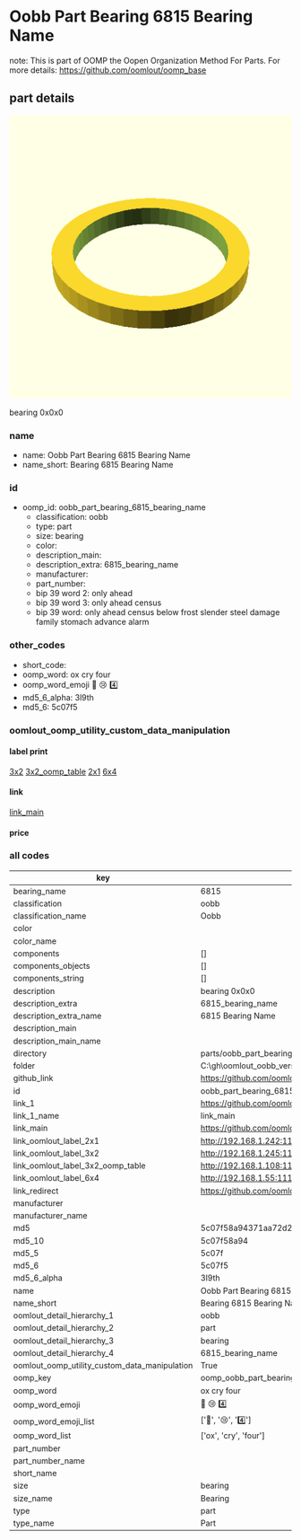 # Oobb Part Bearing 6815 Bearing Name  

note: This is part of OOMP the Oopen Organization Method For Parts. For more details: https://github.com/oomlout/oomp_base

##  part details
  

[![](3dpr.png)](3dpr.png)

bearing 0x0x0



### name
* name: Oobb Part Bearing 6815 Bearing Name
* name_short: Bearing 6815 Bearing Name
### id
* oomp_id: oobb_part_bearing_6815_bearing_name
  * classification: oobb
  * type: part
  * size: bearing
  * color: 
  * description_main: 
  * description_extra: 6815_bearing_name
  * manufacturer: 
  * part_number: 
  * bip 39 word 2: only ahead
  * bip 39 word 3: only ahead census
  * bip 39 word: only ahead census below frost slender steel damage family stomach advance alarm

### other_codes
* short_code: 
* oomp_word: ox cry four
* oomp_word_emoji :ox: :cry: :four:
* md5_6_alpha: 3l9th
* md5_6: 5c07f5






### oomlout_oomp_utility_custom_data_manipulation
#### label print
[3x2](http://192.168.1.245:1112/?label=oomp%203l9th)
[3x2_oomp_table](http://192.168.1.108:1112/?label=oomp%203l9th)
[2x1](http://192.168.1.242:1112/?label=oomp%203l9th)
[6x4](http://192.168.1.55:1112/?label=oomp%203l9th)    

#### link

[link_main](https://github.com/oomlout/oomlout_oobb_version_4_generated_parts/tree/main/navigation_oomp/oobb/part/bearing//6815_bearing_name/part)                              

#### price







### all codes 
| key | value |  
| --- | --- |  
| bearing_name | 6815 |  
| classification | oobb |  
| classification_name | Oobb |  
| color |  |  
| color_name |  |  
| components | [] |  
| components_objects | [] |  
| components_string | [] |  
| description | bearing 0x0x0 |  
| description_extra | 6815_bearing_name |  
| description_extra_name | 6815 Bearing Name |  
| description_main |  |  
| description_main_name |  |  
| directory | parts/oobb_part_bearing_6815_bearing_name |  
| folder | C:\gh\oomlout_oobb_version_4_generated_parts\parts\oobb_part_bearing_6815_bearing_name |  
| github_link | https://github.com/oomlout/oomlout_oomp_part_src/tree/main/parts/oobb_part_bearing_6815_bearing_name |  
| id | oobb_part_bearing_6815_bearing_name |  
| link_1 | https://github.com/oomlout/oomlout_oobb_version_4_generated_parts/tree/main/navigation_oomp/oobb/part/bearing//6815_bearing_name/part |  
| link_1_name | link_main |  
| link_main | https://github.com/oomlout/oomlout_oobb_version_4_generated_parts/tree/main/navigation_oomp/oobb/part/bearing//6815_bearing_name/part |  
| link_oomlout_label_2x1 | http://192.168.1.242:1112/?label=oomp%203l9th |  
| link_oomlout_label_3x2 | http://192.168.1.245:1112/?label=oomp%203l9th |  
| link_oomlout_label_3x2_oomp_table | http://192.168.1.108:1112/?label=oomp%203l9th |  
| link_oomlout_label_6x4 | http://192.168.1.55:1112/?label=oomp%203l9th |  
| link_redirect | https://github.com/oomlout/oomlout_oobb_version_4_generated_parts/tree/main/parts/hardware_bearing_6815 |  
| manufacturer |  |  
| manufacturer_name |  |  
| md5 | 5c07f58a94371aa72d2eb14c4a814cd8 |  
| md5_10 | 5c07f58a94 |  
| md5_5 | 5c07f |  
| md5_6 | 5c07f5 |  
| md5_6_alpha | 3l9th |  
| name | Oobb Part Bearing 6815 Bearing Name |  
| name_short | Bearing 6815 Bearing Name |  
| oomlout_detail_hierarchy_1 | oobb |  
| oomlout_detail_hierarchy_2 | part |  
| oomlout_detail_hierarchy_3 | bearing |  
| oomlout_detail_hierarchy_4 | 6815_bearing_name |  
| oomlout_oomp_utility_custom_data_manipulation | True |  
| oomp_key | oomp_oobb_part_bearing_6815_bearing_name |  
| oomp_word | ox cry four |  
| oomp_word_emoji | :ox: :cry: :four: |  
| oomp_word_emoji_list | [':ox:', ':cry:', ':four:'] |  
| oomp_word_list | ['ox', 'cry', 'four'] |  
| part_number |  |  
| part_number_name |  |  
| short_name |  |  
| size | bearing |  
| size_name | Bearing |  
| type | part |  
| type_name | Part |  
